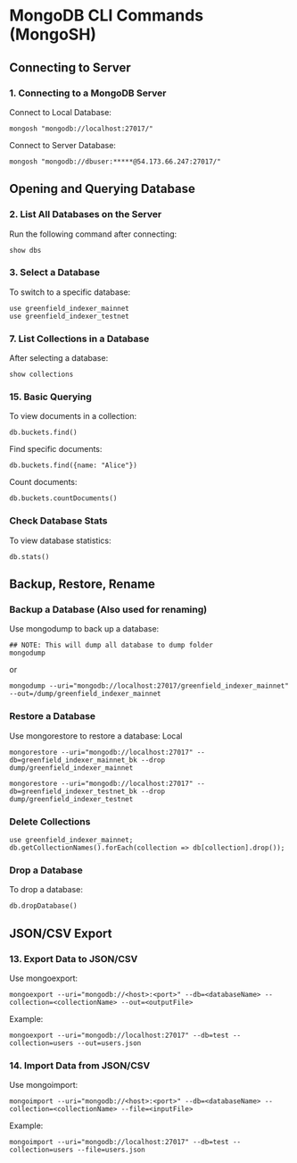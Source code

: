 # MongoDB CLI Commands (MongoSH)

## Connecting to Server

### 1. Connecting to a MongoDB Server

Connect to Local Database:

```
mongosh "mongodb://localhost:27017/"
```

Connect to Server Database:

```
mongosh "mongodb://dbuser:*****@54.173.66.247:27017/"
```

## Opening and Querying Database

### 2. List All Databases on the Server

Run the following command after connecting:

```
show dbs
```

### 3. Select a Database

To switch to a specific database:

```
use greenfield_indexer_mainnet
use greenfield_indexer_testnet
```

### 7. List Collections in a Database

After selecting a database:

```
show collections
```

### 15. Basic Querying

To view documents in a collection:

```
db.buckets.find()
```

Find specific documents:

```
db.buckets.find({name: "Alice"})
```

Count documents:

```
db.buckets.countDocuments()
```

### Check Database Stats

To view database statistics:

```
db.stats()
```

## Backup, Restore, Rename

### Backup a Database (Also used for renaming)

Use mongodump to back up a database:

```
## NOTE: This will dump all database to dump folder
mongodump
```

or

```
mongodump --uri="mongodb://localhost:27017/greenfield_indexer_mainnet" --out=/dump/greenfield_indexer_mainnet
```

### Restore a Database

Use mongorestore to restore a database: Local

```
mongorestore --uri="mongodb://localhost:27017" --db=greenfield_indexer_mainnet_bk --drop dump/greenfield_indexer_mainnet

mongorestore --uri="mongodb://localhost:27017" --db=greenfield_indexer_testnet_bk --drop dump/greenfield_indexer_testnet
```

### Delete Collections

```
use greenfield_indexer_mainnet;
db.getCollectionNames().forEach(collection => db[collection].drop());
```

### Drop a Database

To drop a database:

```
db.dropDatabase()
```

## JSON/CSV Export

### 13. Export Data to JSON/CSV

Use mongoexport:

```
mongoexport --uri="mongodb://<host>:<port>" --db=<databaseName> --collection=<collectionName> --out=<outputFile>
```

Example:

```
mongoexport --uri="mongodb://localhost:27017" --db=test --collection=users --out=users.json
```

### 14. Import Data from JSON/CSV

Use mongoimport:

```
mongoimport --uri="mongodb://<host>:<port>" --db=<databaseName> --collection=<collectionName> --file=<inputFile>
```

Example:

```
mongoimport --uri="mongodb://localhost:27017" --db=test --collection=users --file=users.json
```
